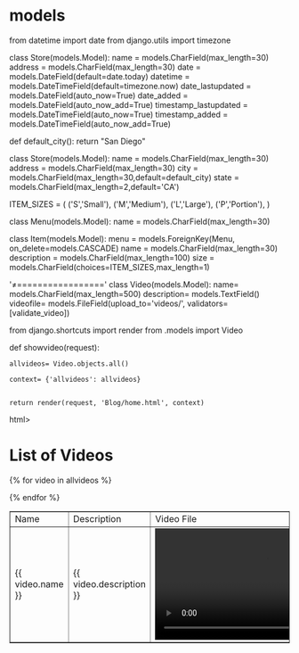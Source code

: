 # models
from datetime import date
from django.utils import timezone

class Store(models.Model):
    name = models.CharField(max_length=30)    
    address = models.CharField(max_length=30)
    date = models.DateField(default=date.today)
    datetime = models.DateTimeField(default=timezone.now)
    date_lastupdated = models.DateField(auto_now=True)
    date_added = models.DateField(auto_now_add=True)
    timestamp_lastupdated = models.DateTimeField(auto_now=True)
    timestamp_added = models.DateTimeField(auto_now_add=True)
   
def default_city():
    return "San Diego"

class Store(models.Model):
    name = models.CharField(max_length=30)    
    address = models.CharField(max_length=30)
    city = models.CharField(max_length=30,default=default_city)
    state = models.CharField(max_length=2,default='CA')
    
 ITEM_SIZES = (
            ('S','Small'),
            ('M','Medium'),
            ('L','Large'),
            ('P','Portion'),
            )

class Menu(models.Model):
    name = models.CharField(max_length=30)

class Item(models.Model):
    menu = models.ForeignKey(Menu, on_delete=models.CASCADE)
    name = models.CharField(max_length=30)
    description = models.CharField(max_length=100)
    size = models.CharField(choices=ITEM_SIZES,max_length=1)
    

'≠================='
class Video(models.Model):
    name= models.CharField(max_length=500)
    description= models.TextField()
    videofile= models.FileField(upload_to='videos/', validators= [validate_video])

from django.shortcuts import render
from .models import Video


def showvideo(request):
 
    allvideos= Video.objects.all()
    
    context= {'allvideos': allvideos}

        
    return render(request, 'Blog/home.html', context)


html>
<head>
<meta charset="UTF-8">
<title>Videos</title>
</head>
<body>



<h1>List of Videos</h1>
<table border="1" width="600">
<tr>
<td>Name</td>
<td>Description</td>
<td>Video File</td>
</tr>

{% for video in allvideos %}
<tr>
<td>{{ video.name }}</td>
<td>
{{ video.description }}</td>
<td><video width='400' controls>
<source src='{{ MEDIA_URL }}{{ video.videofile }}' type='video/mp4'>
Your browser does not support the video tag.
</video>
</td>
</tr>
{% endfor %}
</table>
